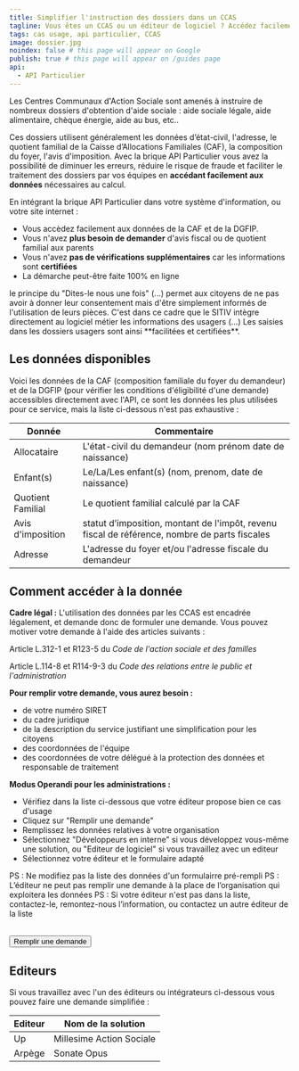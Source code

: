 ```yaml
---
title: Simplifier l'instruction des dossiers dans un CCAS
tagline: Vous êtes un CCAS ou un éditeur de logiciel ? Accédez facilement aux données de la CAF et de la DGFIP grâce à l'API Particulier et notre  accompagnement pas à pas.
tags: cas usage, api particulier, CCAS
image: dossier.jpg
noindex: false # this page will appear on Google
publish: true # this page will appear on /guides page
api:
  - API Particulier
---
```


Les Centres Communaux d'Action Sociale sont amenés à instruire de nombreux dossiers d'obtention d'aide sociale : aide sociale légale, aide alimentaire, chèque énergie, aide au bus, etc..

Ces dossiers utilisent généralement les données d’état-civil, l'adresse, le quotient familial de la Caisse d’Allocations Familiales (CAF), la composition du foyer, l'avis d'imposition.
Avec la brique API Particulier vous avez la possibilité de diminuer les erreurs, réduire le risque de fraude et faciliter le traitement des dossiers par vos équipes en **accédant facilement aux données** nécessaires au calcul.

En intégrant la brique API Particulier dans votre système d'information, ou votre site internet :

- Vous accèdez facilement aux données de la CAF et de la DGFIP.
- Vous n'avez **plus besoin de demander** d'avis fiscal ou de quotient familial aux parents
- Vous n'avez **pas de vérifications supplémentaires** car les informations sont **certifiées**
- La démarche peut-être faite 100% en ligne

<Quote logo="/images/guides/sitiv.png" link='https://www.sitiv.fr/Actualites/L-action-sociale-des-villes-du-SITIV-integre-le-dispositif-Dites-le-nous-une-fois' who='Le SITIV' title='membre du réseau Déclic'>
le principe du "Dites-le nous une fois" (...) permet aux citoyens de ne pas avoir à donner leur consentement mais d'être simplement informés de l'utilisation de leurs pièces.
C'est dans ce cadre que le SITIV intègre directement au logiciel métier les informations des usagers (...) Les saisies dans les dossiers usagers sont ainsi **facilitées et certifiées**.
</Quote>


## Les données disponibles

Voici les données de la CAF (composition familiale du foyer du demandeur) et de la DGFIP (pour vérifier les conditions d'éligibilité d'une demande) accessibles directement avec l'API, ce sont les données les plus utilisées pour ce service, mais la liste ci-dessous n'est pas exhaustive :

| Donnée            | Commentaire                                                                                   |
| ----------------- | --------------------------------------------------------------------------------------------- |
| Allocataire       | L'état-civil du demandeur (nom prénom date de naissance)                                      |
| Enfant(s)         | Le/La/Les enfant(s) (nom, prenom, date de naissance)                                          |
| Quotient Familial | Le quotient familial calculé par la CAF                                                       |
| Avis d'imposition | statut d’imposition, montant de l'impôt, revenu fiscal de référence, nombre de parts fiscales |
| Adresse           | L'adresse du foyer et/ou l'adresse fiscale du demandeur                                       |


## Comment accéder à la donnée

**Cadre légal :**
L'utilisation des données par les CCAS est encadrée légalement, et demande donc de formuler une demande. Vous pouvez motiver votre demande à l'aide des articles suivants :

Article <External href="https://www.legifrance.gouv.fr/affichCodeArticle.do?idArticle=LEGIARTI000026799356&cidTexte=LEGITEXT000006074069&dateTexte=20121219">L.312-1</External> et <External href="https://www.legifrance.gouv.fr/affichCodeArticle.do?idArticle=LEGIARTI000031106561&cidTexte=LEGITEXT000006074069&dateTexte=20150809"> R123-5 </External> du _Code de l'action sociale et des familles_

Article <External href="https://www.legifrance.gouv.fr/affichCodeArticle.do?idArticle=LEGIARTI000033219997&cidTexte=LEGITEXT000031366350&dateTexte=20161009">L.114-8</External> et <External href="https://www.legifrance.gouv.fr/affichCodeArticle.do;jsessionid=83A5E43D6A6710F0F0FFE705AA476AA5.tplgfr26s_3?cidTexte=LEGITEXT000031366350&idArticle=LEGIARTI000038029900&dateTexte=20190213&categorieLien=id#LEGIARTI000038029900">R114-9-3 </External> du _Code des relations entre le public et l'administration_


**Pour remplir votre demande, vous aurez besoin :**
- de votre numéro SIRET
- du cadre juridique
- de la description du service justifiant une simplification pour les citoyens
- des coordonnées de l'équipe
- des coordonnées de votre délégué à la protection des données et responsable de traitement


**Modus Operandi pour les administrations :**
- Vérifiez dans la liste ci-dessous que votre éditeur propose bien ce cas d'usage
- Cliquez sur "Remplir une demande"
- Remplissez les données relatives à votre organisation
- Sélectionnez "Développeurs en interne" si vous développez vous-même une solution, ou "Editeur de logiciel" si vous travaillez avec un editeur
- Sélectionnez votre éditeur et le formulaire adapté

PS : Ne modifiez pas la liste des données d'un formulairre pré-rempli
PS : L’éditeur ne peut pas remplir une demande à la place de l’organisation qui exploitera les données
PS : Si votre éditeur n'est pas dans la liste,  contactez-le, remontez-nous l’information, ou contactez un autre éditeur de la liste



<br/>
<Button href="https://datapass.api.gouv.fr/api-particulier">Remplir une demande</Button>





## Editeurs

Si vous travaillez avec l'un des éditeurs ou intégrateurs ci-dessous vous pouvez faire une demande simplifiée :

| Editeur | Nom de la solution       |
| ------- | ------------------------ |
| Up      | Millesime Action Sociale |
| Arpège  | Sonate Opus              |

